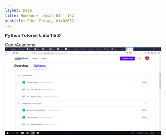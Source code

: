 ```yaml
---
layout: page
title: Homework Lesson 04 - 1/2
subtitle: Eder Tobias, 01402652
---
```


**Python Tutorial Units 1 & 2:**

CodeAcademy:
![CodeAcademy](../img/CodeAcademyPython.png)
